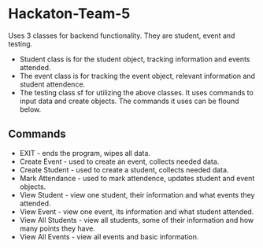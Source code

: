 # Hackaton-Team-5
Uses 3 classes for backend functionality. They are student, event and testing.
* Student class is for the student object, tracking information and events attended. 
* The event class is for tracking the event object, relevant information and student attendence.
* The testing class sf for utilizing the above classes. It uses commands to input data and create objects. The commands it uses can be flound below.

## Commands
* EXIT - ends the program, wipes all data.
* Create Event - used to create an event, collects needed data. 
* Create Student - used to create a student, collects needed data. 
* Mark Attendance - used to mark attendence, updates student and event objects.
* View Student - view one student, their information and what events they attended.
* View Event - view one event, its information and what student attended.
* View All Students - view all students, some of their information and how many points they have.
* View All Events - view all events and basic information.
